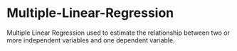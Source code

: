 # Multiple-Linear-Regression
Multiple Linear Regression  used to estimate the relationship between two or more independent variables and one dependent variable.
